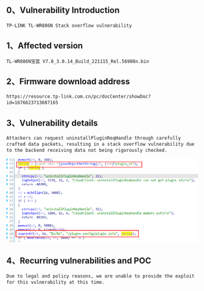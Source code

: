 ## 0、Vulnerability Introduction

```
TP-LINK TL-WR886N Stack overflow vulnerability
```

## 1、Affected version

```
TL-WR886N宝蓝 V7.0_3.0.14_Build_221115_Rel.56908n.bin
```

## 2、Firmware download address

```
https://resource.tp-link.com.cn/pc/docCenter/showDoc?id=1676623713687165
```

## 3、Vulnerability details

```
Attackers can request uninstallPluginReqHandle through carefully crafted data packets, resulting in a stack overflow vulnerability due to the backend receiving data not being rigorously checked.
```

![image-20231021211506913](upload\image-20231021211506913.png)

## 4、Recurring vulnerabilities and POC

```
Due to legal and policy reasons, we are unable to provide the exploit for this vulnerability at this time.
```